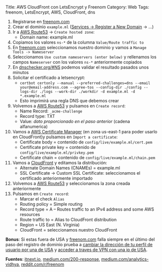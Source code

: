 Title: AWS CloudFront con LetsEncrypt y Freenom
Category: Web
Tags: freenom, LetsEncrypt, AWS, CloudFront, dns

1. Registrarse en [freenom.com](https://www.freenom.com)
2. Crear el dominio `example.ml` ([Services -> Register a New Domain](https://my.freenom.com/domains.php) -> ...)
3. Ir a [AWS Route53](https://console.aws.amazon.com/route53/v2/home#Dashboard) -> `Create hosted zone`:
    * Domain name: example.ml
4. Copiamos los valores `ns-*` de la columna `Value/Route traffic to`
5. En [freenom.com](https://www.freenom.com) seleccionamos nuestro dominio y vamos a `Manage Tools -> Nameserver`
6. Seleccionamos `Use custom nameservers (enter below)` y rellenamos los campos `Nameserver` con los valores `ns-*` anteriormente copiados
7. En [dnschecker.org/#NS](https://www.dnschecker.org/#NS) podemos validar el resultado pasados unos minutos
8. Solicitar el certificado a letsencrypt:
    * `certbot certonly --manual --preferred-challenges=dns --email your@email-address.com --agree-tos --config-dir ./config --logs-dir ./logs --work-dir ./workdir -d example.ml -d *.example.ml`
    * Esto imprimirá una regla DNS que debemos crear
9. Volvemos a [AWS Route53](https://console.aws.amazon.com/route53/v2/home#Dashboard) y pulsamos en `Create record`:
    * Name Record: `_acme-challenge`
    * Record type: TXT
    * Value: *dato proporcionado en el paso anterior* (cadena alfanumerica)
10. Vamos a [AWS Certificate Manager](https://console.aws.amazon.com/acm/home) (en zona us-east-1 para poder usarlo en CloudFront)y pulsamos en `Import a certificate`:
    * Certificate body = contenido de `config/live/example.ml/cert.pem`
    * Certificate private key = contenido de `config/live/example.ml/privkey.pem`
    * Certificate chain = contenido de `config/live/example.ml/chain.pem`
11. Vamos a [CloudFront](https://console.aws.amazon.com/cloudfront/home?region=us-east-1#distributions:) y editamos la distribución:
    * Alternate Domain Names (CNAMEs) = example.ml
    * SSL Certificate -> Custom SSL Certificate: seleccionamos el certificado anteriormente importado
12. Volvemos a [AWS Route53](https://console.aws.amazon.com/route53/v2/home#Dashboard) y seleccionamos la zona creada anteriormente
13. Pulsamos en `Create record`:
    * Marcar el check `Alias`
    * Routing policy = Simple routing
    * Record type = A – Routes traffic to an IPv4 address and some AWS resources
    * Route traffic to = Alias to CloudFront distribution
    * Region = US East (N. Virginia)
    * CloudFront = seleccionamos nuestro CloudFront

**Bonus**: Si estas fuera de USA y [freenom.com](https://www.freenom.com) falla siempre
en el último del paso del registro de dominio prueba a [cambiar la dirección de tu perfil
de usuario por una de USA](https://www.fakeaddressgenerator.com/usa_address_generator)
y [acceder a traves de VPN con una ip de USA](https://chrome.google.com/webstore/detail/hola-free-vpn-proxy-unblo/gkojfkhlekighikafcpjkiklfbnlmeio).

**Fuentes**: [itnext.io](https://itnext.io/using-letsencrypt-ssl-certificates-in-aws-certificate-manager-c2bc3c6ae10), [medium.com/200-response](https://medium.com/200-response/como-crear-una-p%C3%A1gina-est%C3%A1tica-usando-aws-y-freenom-casi-completamente-gratis-parte-2-manos-a-la-48b9b6f45074), [medium.com/analytics-vidhya](https://medium.com/analytics-vidhya/tutorial-how-to-deploy-an-angular-app-with-a-free-domain-and-ssl-to-aws-s3-and-cloudfront-d0143de53d2d), [reddit.com/r/freenom](https://www.reddit.com/r/freenom/comments/gegiy4/i_cant_register_free_domains_with_freenom/)
